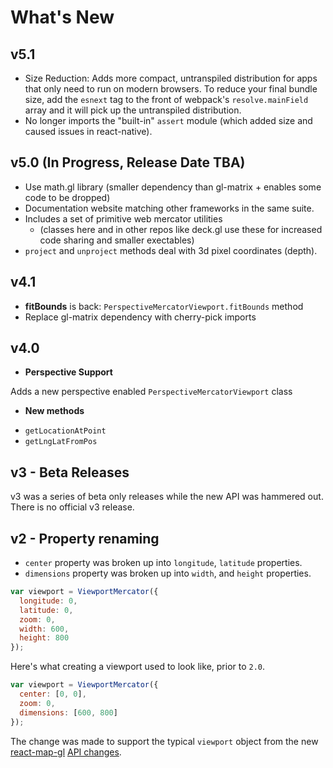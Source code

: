 # What's New

## v5.1
- Size Reduction: Adds more compact, untranspiled distribution for apps that only need to run on modern browsers. To reduce your final bundle size, add the `esnext` tag to the front of webpack's `resolve.mainField` array and it will pick up the untranspiled distribution.
- No longer imports the "built-in" `assert` module (which added size and caused issues in react-native).


## v5.0 (In Progress, Release Date TBA)
- Use math.gl library (smaller dependency than gl-matrix + enables some code to be dropped)
- Documentation website matching other frameworks in the same suite.
- Includes a set of primitive web mercator utilities
   - (classes here and in other repos like deck.gl use these for increased code sharing and smaller exectables)
- `project` and `unproject` methods deal with 3d pixel coordinates (depth).


## v4.1
- **fitBounds** is back: `PerspectiveMercatorViewport.fitBounds` method
- Replace gl-matrix dependency with cherry-pick imports


## v4.0

* **Perspective Support**

Adds a new perspective enabled `PerspectiveMercatorViewport` class

* **New methods**
- `getLocationAtPoint`
- `getLngLatFromPos`


## v3 - Beta Releases

v3 was a series of beta only releases while the new API was hammered out. There is no official v3 release.


## v2 - Property renaming

* `center` property was broken up into `longitude`, `latitude` properties.
* `dimensions` property was broken up into `width`, and `height` properties.

```js
var viewport = ViewportMercator({
  longitude: 0,
  latitude: 0,
  zoom: 0,
  width: 600,
  height: 800
});
```

Here's what creating a viewport used to look like, prior to `2.0`.

```js
var viewport = ViewportMercator({
  center: [0, 0],
  zoom: 0,
  dimensions: [600, 800]
});
```

The change was made to support the typical `viewport` object from the new
[react-map-gl](github.com/uber/react-map-gl)
[API changes](https://gist.github.com/vicapow/00017553e92f613d5361).
